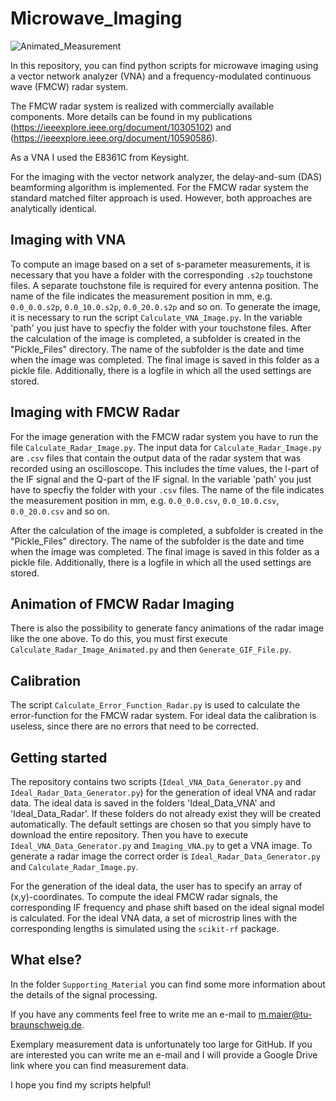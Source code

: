 # Microwave_Imaging

![Animated_Measurement](https://github.com/user-attachments/assets/06c1093c-047b-41cf-987a-8fec5775e49a)

In this repository, you can find python scripts for microwave imaging using a vector network analyzer (VNA) and a frequency-modulated continuous wave (FMCW) radar system.

The FMCW radar system is realized with commercially available components. More details can be found in my publications (https://ieeexplore.ieee.org/document/10305102) and (https://ieeexplore.ieee.org/document/10590586).

As a VNA I used the E8361C from Keysight.

For the imaging with the vector network analyzer, the delay-and-sum (DAS) beamforming algorithm is implemented. For the FMCW radar system the standard matched filter approach is used. However, both approaches are analytically identical.

## Imaging with VNA

To compute an image based on a set of s-parameter measurements, it is necessary that you have a folder with the corresponding `.s2p` touchstone files. A separate touchstone file is required for every antenna position. The name of the file indicates the measurement position in mm, e.g. `0.0_0.0.s2p`, `0.0_10.0.s2p`, `0.0_20.0.s2p` and so on. To generate the image, it is necessary to run the script `Calculate_VNA_Image.py`. In the variable 'path' you just have to specfiy the folder with your touchstone files. After the calculation of the image is completed, a subfolder is created in the "Pickle_Files" directory. The name of the subfolder is the date and time when the image was completed. The final image is saved in this folder as a pickle file. Additionally, there is a logfile in which all the used settings are stored.

## Imaging with FMCW Radar

For the image generation with the FMCW radar system you have to run the file `Calculate_Radar_Image.py`. The input data for `Calculate_Radar_Image.py` are `.csv` files that contain the output data of the radar system that was recorded using an oscilloscope. This includes the time values, the I-part of the IF signal and the Q-part of the IF signal. In the variable 'path' you just have to specfiy the folder with your `.csv` files. The name of the file indicates the measurement position in mm, e.g. `0.0_0.0.csv`, `0.0_10.0.csv`, `0.0_20.0.csv` and so on.

After the calculation of the image is completed, a subfolder is created in the "Pickle_Files" directory. The name of the subfolder is the date and time when the image was completed. The final image is saved in this folder as a pickle file. Additionally, there is a logfile in which all the used settings are stored.

## Animation of FMCW Radar Imaging

There is also the possibility to generate fancy animations of the radar image like the one above. To do this, you must first execute `Calculate_Radar_Image_Animated.py` and then `Generate_GIF_File.py`.

## Calibration

The script `Calculate_Error_Function_Radar.py` is used to calculate the error-function for the FMCW radar system. For ideal data the calibration is useless, since there are no errors that need to be corrected.

## Getting started
The repository contains two scripts (`Ideal_VNA_Data_Generator.py` and `Ideal_Radar_Data_Generator.py`) for the generation of ideal VNA and radar data. The ideal data is saved in the folders 'Ideal_Data_VNA' and 'Ideal_Data_Radar'. If these folders do not already exist they will be created automatically. The default settings are chosen so that you simply have to download the entire repository. Then you have to execute `Ideal_VNA_Data_Generator.py` and `Imaging_VNA.py` to get a VNA image. To generate a radar image the correct order is `Ideal_Radar_Data_Generator.py` and  `Calculate_Radar_Image.py`.

For the generation of the ideal data, the user has to specify an array of (x,y)-coordinates. To compute the ideal FMCW radar signals, the corresponding IF frequency and phase shift based on the ideal signal model is calculated. For the ideal VNA data, a set of microstrip lines with the corresponding lengths is simulated using the `scikit-rf` package.

## What else?
In the folder `Supporting_Material` you can find some more information about the details of the signal processing.

If you have any comments feel free to write me an e-mail to m.maier@tu-braunschweig.de.

Exemplary measurement data is unfortunately too large for GitHub. If you are interested you can write me an e-mail and I will provide a Google Drive link where you can find measurement data.

I hope you find my scripts helpful!

